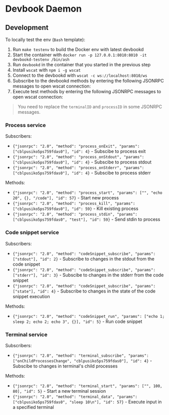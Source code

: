 # Devbook Daemon

## Development
To locally test the env (`Bash` template):

1. Run `make testenv` to build the Docker env with latest devbookd
2.  Start the container with `docker run -p 127.0.0.1:8010:8010 -it devbookd-testenv /bin/ash`
3. Run `devbookd` in the container that you started in the previous step
4. Install `wscat` with `npm i -g wscat`
5. Connect to the devbookd with `wscat -c ws://localhost:8010/ws`
6. Subscribe to the devbookd methods by entering the following JSONRPC messages to open wscat connection:
7. Execute test methods by entering the following JSONRPC messages to open wscat connection:

> You need to replace the `terminalID` and `processID` in some JSONRPC messages.

### Process service
Subscribers:
- `{"jsonrpc": "2.0", "method": "process_onExit", "params": ["cblpusiko5ps759fdas0"], "id": 4}` - Subscibe to process exit
- `{"jsonrpc": "2.0", "method": "process_onStdout", "params": ["cblpusiko5ps759fdas0"], "id": 4}` - Subscibe to process stdout
- `{"jsonrpc": "2.0", "method": "process_onStderr", "params": ["cblpusiko5ps759fdas0"], "id": 4}` - Subscibe to process stderr

Methods:
- `{"jsonrpc": "2.0", "method": "process_start", "params": ["", "echo 20", {}, "/code"], "id": 57}` - Start new process
- `{"jsonrpc": "2.0", "method": "process_kill", "params": ["cblpusiko5ps759fdas0"], "id": 59}` - Kill existing process
- `{"jsonrpc": "2.0", "method": "process_stdin", "params": ["cblpusiko5ps759fdas0", "test"], "id": 59}` - Send stdin to process

### Code snippet service
Subscribers:
- `{"jsonrpc": "2.0", "method": "codeSnippet_subscribe", "params": ["stdout"], "id": 2}` - Subscribe to changes in the stdout from the code snippet
- `{"jsonrpc": "2.0", "method": "codeSnippet_subscribe", "params": ["stderr"], "id": 3}` - Subscibe to changes in the stderr from the code snippet
- `{"jsonrpc": "2.0", "method": "codeSnippet_subscribe", "params": ["state"], "id": 4}` - Subscribe to changes in the state of the code snippet execution

Methods:
- `{"jsonrpc": "2.0", "method": "codeSnippet_run", "params": ["echo 1; sleep 2; echo 2; echo 3", {}], "id": 5}` - Run code snippet


### Terminal service
Subscribers:
- `{"jsonrpc": "2.0", "method": "terminal_subscribe", "params": ["onChildProcessesChange", "cblpusiko5ps759fdas0"], "id": 4}` - Subscibe to changes in terminal's child processes

Methods:
- `{"jsonrpc": "2.0", "method": "terminal_start", "params": ["", 100, 80], "id": 5}` - Start a new terminal session
- `{"jsonrpc": "2.0", "method": "terminal_data", "params": ["cblpusiko5ps759fdas0", "sleep 10\n"], "id": 57}` - Execute input in a specified terminal
